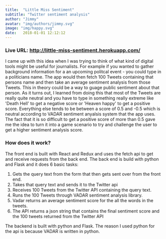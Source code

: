 ```yaml
---
title:  "Little Miss Sentiment"
subtitle: "Twitter sentiment analysis"
author: "Jimmy"
avatar: "img/authors/jimmy.svg"
image: "img/happy.svg"
date:   2018-01-01 12:12:12
---
```

### Live URL: <a  target="_blank" href="http://little-miss-sentiment.herokuapp.com/">http://little-miss-sentiment.herokuapp.com/</a> 


I came up with this idea when I was trying to think of what kind of digital tools might be useful for journalists. 
For example if you wanted to gather background information for a an upcoming politcal event - you could type in a  politicians name. The app would  then fetch 100 Tweets containing that persons name and then take an average sentiment analysis from those Tweets. This in theory could be a way to guage public sentiment about that person. As it turns out, I learned from doing this that most of the Tweets are really  quite neutral and you have to type in something really extreme like 'Death Hell' to get a negative score or 'Heaven happy' to get a positive score. Everything else tends to be between a score of 0.5 and -0.5 which is neutral according to VADAR sentiment anyalsis system that the app uses. 
The fact that it is so difficult to get a positive score of more than 0.5 gave me the idea to turn it into a game scenario to try and challenge the user to get a higher sentiment analysis score.

### How does it work?
The front end is built with React and Redux and uses the fetch api to get and receive requests from the back end.
The back end is build with python and Flask and it does 6 basic tasks:

1. Gets the query text from the form that then gets  sent  over from the front end.
2. Takes that query text and sends it to the Twitter api
3. Receives 100 Tweets from the Twitter API containing the query text.
4. Runs the 100 Tweets through VADAR sentiment analysis library.
5. Vadar returns an average sentiment score for the all the words in the tweets.
6. The API returns a json string that contains the final sentiment score and the 100 tweets returned from the Twitter API

The backend is built with python and Flask. The reason I used python for the api is because VADAR is written in python.
